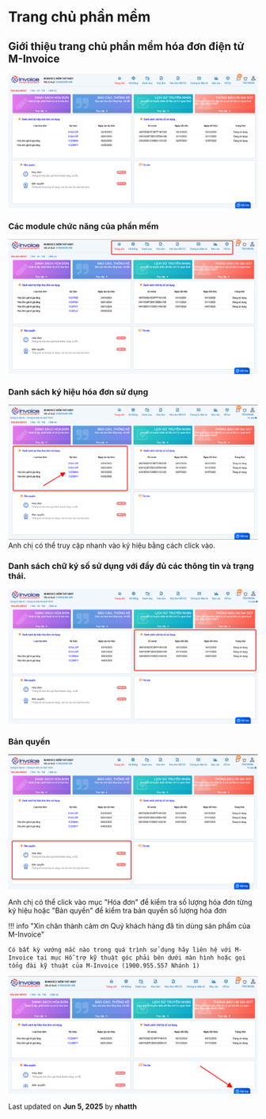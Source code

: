 # **Trang chủ phần mềm**

## **Giới thiệu trang chủ phần mềm hóa đơn điện tử M-Invoice**

![Hình 1](../../assets/images/invoice1/1.0_dangNhap_3.png "Hãy bấm vào để xem rõ hơn")

### **Các module chức năng của phần mềm**

![Hình 1](../../assets/images/invoice1/1.0_dashboard_1.png "Hãy bấm vào để xem rõ hơn")

### **Danh sách ký hiệu hóa đơn sử dụng**

![Hình 1](../../assets/images/invoice1/1.0_dashboard_2.png "Hãy bấm vào để xem rõ hơn")
Anh chị có thể truy cập nhanh vào ký hiệu bằng cách click vào.

### **Danh sách chữ ký số sử dụng với đầy đủ các thông tin và trạng thái.**

![Hình 1](../../assets/images/invoice1/1.0_dashboard_3.png "Hãy bấm vào để xem rõ hơn")

### **Bản quyền**

![Hình 1](../../assets/images/invoice1/1.0_dashboard_4.png "Hãy bấm vào để xem rõ hơn")

Anh chị có thể click vào mục "Hóa đơn" để kiểm tra số lượng hóa đơn từng ký hiệu hoặc "Bản quyền" để kiểm tra bản quyền số lượng hóa đơn

!!! info "Xin chân thành cảm ơn Quý khách hàng đã tin dùng sản phẩm của M-Invoice"

    Có bất kỳ vướng mắc nào trong quá trình sử dụng hãy liên hệ với M-Invoice tại mục Hỗ trợ kỹ thuật góc phải bên dưới màn hình hoặc gọi tổng đài kỹ thuật của M-Invoice (1900.955.557 Nhánh 1)

![Hình 5](../../assets/images/invoice1/1.0_suaTienBangTay_5.png "Hãy bấm vào để xem rõ hơn")

<div class="last-updated">Last updated on <strong>Jun 5, 2025</strong> by <strong>nhatth</strong></div>
